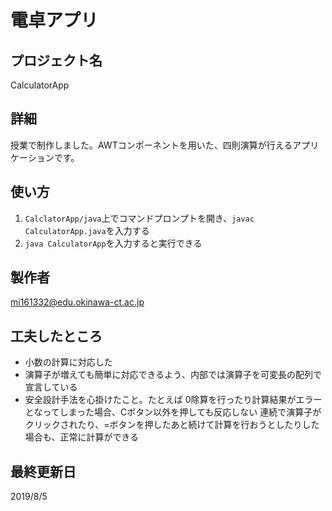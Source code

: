 # 電卓アプリ

## プロジェクト名

CalculatorApp

## 詳細

授業で制作しました。AWTコンポーネントを用いた、四則演算が行えるアプリケーションです。

## 使い方

1. `CalclatorApp/java`上でコマンドプロンプトを開き、`javac CalculatorApp.java`を入力する
2. `java CalculatorApp`を入力すると実行できる

## 製作者

mi161332@edu.okinawa-ct.ac.jp

## 工夫したところ

- 小数の計算に対応した
- 演算子が増えても簡単に対応できるよう、内部では演算子を可変長の配列で宣言している
- 安全設計手法を心掛けたこと。たとえば
    0除算を行ったり計算結果がエラーとなってしまった場合、Cボタン以外を押しても反応しない
    連続で演算子がクリックされたり、=ボタンを押したあと続けて計算を行おうとしたりした場合も、正常に計算ができる

## 最終更新日

2019/8/5